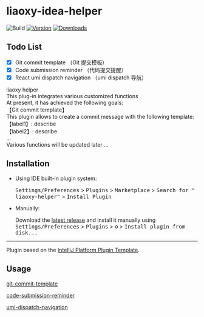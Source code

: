# liaoxy-idea-helper

![Build](https://github.com/liaoxiangyun/liaoxy-idea-helper/workflows/Build/badge.svg)
[![Version](https://img.shields.io/jetbrains/plugin/v/PLUGIN_ID.svg)](https://plugins.jetbrains.com/plugin/PLUGIN_ID)
[![Downloads](https://img.shields.io/jetbrains/plugin/d/PLUGIN_ID.svg)](https://plugins.jetbrains.com/plugin/PLUGIN_ID)

## Todo List

- [x] Git commit template （Git 提交模板）
- [x] Code submission reminder （代码提交提醒）
- [x] React umi dispatch navigation （umi dispatch 导航）

<!-- Plugin description -->
liaoxy helper<br>
This plug-in integrates various customized functions<br>
At present, it has achieved the following goals:<br>
【Git commit template】<br>
This plugin allows to create a commit message with the following template:<br>
【label1】: describe<br>
【label2】: describe<br>
...<br>
Various functions will be updated later ...  <br>
<!-- Plugin description end -->

## Installation

- Using IDE built-in plugin system:

  <kbd>Settings/Preferences</kbd> > <kbd>Plugins</kbd> > <kbd>Marketplace</kbd> > <kbd>Search for "
  liaoxy-helper"</kbd> >
  <kbd>Install Plugin</kbd>

- Manually:

  Download the [latest release](https://github.com/liaoxiangyun/liaoxy-idea-helper/releases/latest) and install it
  manually using
  <kbd>Settings/Preferences</kbd> > <kbd>Plugins</kbd> > <kbd>⚙️</kbd> > <kbd>Install plugin from disk...</kbd>

---
Plugin based on the [IntelliJ Platform Plugin Template][template].

[template]: https://github.com/JetBrains/intellij-platform-plugin-template

## Usage

  [git-commit-template](help/git-commit-template/help.md)

  [code-submission-reminder](help/code-submission-reminder/help.md)

  [umi-dispatch-navigation](help/umi-dispatch-navigation/help.md)